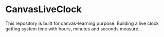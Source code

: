 # CanvasLiveClock

This repository is built for canvas-learning purpose. 
Building a live clock getting system time with hours, minutes and seconds measure...

